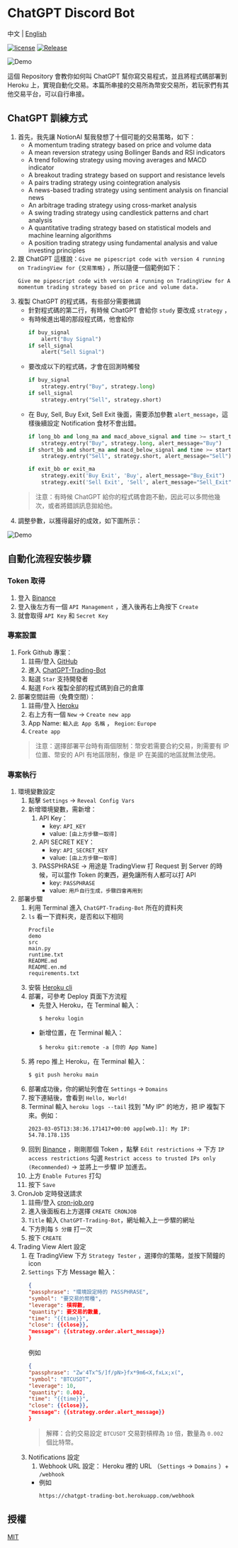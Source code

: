 # ChatGPT Discord Bot

中文 | [English](README.en.md)

[![license](https://img.shields.io/pypi/l/ansicolortags.svg)](LICENSE) [![Release](https://img.shields.io/github/v/release/TheExplainthis/ChatGPT-Trading-Bot)](https://github.com/TheExplainthis/ChatGPT-Trading-Bot/releases/)


![Demo](https://github.com/TheExplainthis/ChatGPT-Trading-Bot/blob/main/demo/demo0.png)

這個 Repository 會教你如何叫 ChatGPT 幫你寫交易程式，並且將程式碼部署到 Heroku 上，實現自動化交易。本篇所串接的交易所為幣安交易所，若玩家們有其他交易平台，可以自行串接。

## ChatGPT 訓練方式
1. 首先，我先讓 NotionAI 幫我發想了十個可能的交易策略，如下：
    - A momentum trading strategy based on price and volume data
    - A mean reversion strategy using Bollinger Bands and RSI indicators
    - A trend following strategy using moving averages and MACD indicator
    - A breakout trading strategy based on support and resistance levels
    - A pairs trading strategy using cointegration analysis
    - A news-based trading strategy using sentiment analysis on financial news
    - An arbitrage trading strategy using cross-market analysis
    - A swing trading strategy using candlestick patterns and chart analysis
    - A quantitative trading strategy based on statistical models and machine learning algorithms
    - A position trading strategy using fundamental analysis and value investing principles
2. 跟 ChatGPT 這樣說：`Give me pipescript code with version 4 running on TradingView for {交易策略}` ，所以隨便一個範例如下：
    ```
    Give me pipescript code with version 4 running on TradingView for A momentum trading strategy based on price and volume data.
    ```
3. 複製 ChatGPT 的程式碼，有些部分需要微調
    - 針對程式碼的第二行，有時候 ChatGPT 會給你 `study` 要改成 `strategy` ，
    - 有時候進出場的那段程式碼，他會給你
        ```python
        if buy_signal
            alert("Buy Signal")
        if sell_signal
            alert("Sell Signal")
        ```
    - 要改成以下的程式碼，才會在回測時觸發
        ```python
        if buy_signal
            strategy.entry("Buy", strategy.long)
        if sell_signal
            strategy.entry("Sell", strategy.short)
        ```
    - 在 Buy, Sell, Buy Exit, Sell Exit 後面，需要添加參數 `alert_message`，這樣後續設定 Notification 食材不會出錯。
        ```python
        if long_bb and long_ma and macd_above_signal and time >= start_time
            strategy.entry("Buy", strategy.long, alert_message="Buy")
        if short_bb and short_ma and macd_below_signal and time >= start_time
            strategy.entry("Sell", strategy.short, alert_message="Sell")

        if exit_bb or exit_ma
            strategy.exit('Buy Exit', 'Buy', alert_message="Buy_Exit")
            strategy.exit('Sell Exit', 'Sell', alert_message="Sell_Exit")
        ```
    > 注意：有時候 ChatGPT 給你的程式碼會跑不動，因此可以多問他幾次，或者將錯誤訊息拋給他。
4. 調整參數，以獲得最好的成效，如下圖所示：

![Demo](https://github.com/TheExplainthis/ChatGPT-Trading-Bot/blob/main/demo/demo1.png)


## 自動化流程安裝步驟
### Token 取得
1. 登入 [Binance](https://www.binance.com/en)
2. 登入後左方有一個 `API Management` ，進入後再右上角按下 `Create`
3. 就會取得 `API Key` 和 `Secret Key`

### 專案設置
1. Fork Github 專案：
    1. 註冊/登入 [GitHub](https://github.com/)
    2. 進入 [ChatGPT-Trading-Bot](https://github.com/TheExplainthis/ChatGPT-Trading-Bot)
    3. 點選 `Star` 支持開發者
    4. 點選 `Fork` 複製全部的程式碼到自己的倉庫
2. 部署空間註冊（免費空間）：
    1. 註冊/登入 [Heroku](https://www.heroku.com/)
    2. 右上方有一個 `New` -> `Create new app`
    3. App Name: `輸入此 App 名稱` ， `Region`: `Europe`
    4. `Create app`
    > 注意：選擇部署平台時有兩個限制：幣安若需要合約交易，則需要有 IP 位置、幣安的 API 有地區限制，像是 IP 在美國的地區就無法使用。

### 專案執行
1. 環境變數設定
    1. 點擊 `Settings` -> `Reveal Config Vars`
    2. 新增環境變數，需新增：
        1. API Key：
            - key: `API_KEY`
            - value: `[由上方步驟一取得]`
        2. API SECRET KEY：
            - key: `API_SECRET_KEY`
            - value: `[由上方步驟一取得]`
        3. PASSPHRASE -> 用途是 TradingView 打 Request 到 Server 的時候，可以當作 Token 的東西，避免讓所有人都可以打 API
            - key: `PASSPHRASE`
            - value: `用戶自行生成，步驟四會再用到`
2. 部署步驟
    1. 利用 Terminal 進入 `ChatGPT-Trading-Bot` 所在的資料夾
    2. `ls` 看一下資料夾，是否和以下相同
        ```
        Procfile
        demo
        src
        main.py
        runtime.txt
        README.md
        README.en.md
        requirements.txt 
        ```
    3. 安裝 [Heroku cli](https://devcenter.heroku.com/articles/heroku-cli#install-the-heroku-cli)
    4. 部署，可參考 Deploy 頁面下方流程
        - 先登入 Heroku，在 Terminal 輸入：
            ```
            $ heroku login
            ```
        - 新增位置，在 Terminal 輸入：
            ```
            $ heroku git:remote -a [你的 App Name]
            ```
    5. 將 repo 推上 Heroku，在 Terminal 輸入：
        ```
        $ git push heroku main
        ```
    6. 部署成功後，你的網址列會在 `Settings` -> `Domains`
    7. 按下連結後，會看到 `Hello, World!`
    8. Terminal 輸入 `heroku logs --tail` 找到 "My IP" 的地方，把 IP 複製下來。例如：
        ```
        2023-03-05T13:38:36.171417+00:00 app[web.1]: My IP: 54.78.178.135
        ```
    9. 回到 [Binance](https://www.binance.com/en) ，剛剛那個 Token ，點擊 `Edit restrictions` -> 下方 `IP access restrictions` 勾選 `Restrict access to trusted IPs only (Recommended)` -> 並將上一步驟 IP 加進去。
    10. 上方 `Enable Futures` 打勾
    11. 按下 `Save`
3. CronJob 定時發送請求
    1. 註冊/登入 [cron-job.org](https://cron-job.org/en/)
    2. 進入後面板右上方選擇 `CREATE CRONJOB`
    3. `Title` 輸入 `ChatGPT-Trading-Bot`，網址輸入上一步驟的網址
    4. 下方則每 `5 分鐘` 打一次
    5. 按下 `CREATE`
4. Trading View Alert 設定
    1. 在 TradingView 下方 `Strategy Tester` ，選擇你的策略，並按下鬧鐘的 icon
    2. `Settings` 下方 Message 輸入：
        ```json
        {
        "passphrase": "環境設定時的 PASSPHRASE",
        "symbol": "要交易的幣種",
        "leverage": 槓桿數,
        "quantity": 要交易的數量,
        "time": "{{time}}",
        "close": {{close}},
        "message": {{strategy.order.alert_message}}
        }
        ```
        例如
        ```json
        {
        "passphrase": "Zw'4Tx^5/]f/pN>}fx*9m6<X,fxLx;x(",
        "symbol": "BTCUSDT",
        "leverage": 10,
        "quantity": 0.002,
        "time": "{{time}}",
        "close": {{close}},
        "message": {{strategy.order.alert_message}}
        }
        ```
        > 解釋：合約交易設定 `BTCUSDT` 交易對槓桿為 `10` 倍，數量為 `0.002` 個比特幣。
    3. Notifications 設定
        1. Webhook URL 設定： Heroku 裡的 URL （`Settings` -> `Domains` ）+ `/webhook`
        - 例如
            ```
            https://chatgpt-trading-bot.herokuapp.com/webhook
            ```

## 授權
[MIT](LICENSE)